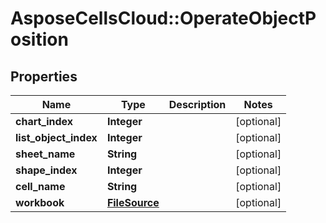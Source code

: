 # AsposeCellsCloud::OperateObjectPosition

## Properties
Name | Type | Description | Notes
------------ | ------------- | ------------- | -------------
**chart_index** | **Integer** |  | [optional] 
**list_object_index** | **Integer** |  | [optional] 
**sheet_name** | **String** |  | [optional] 
**shape_index** | **Integer** |  | [optional] 
**cell_name** | **String** |  | [optional] 
**workbook** | [**FileSource**](FileSource.md) |  | [optional] 


